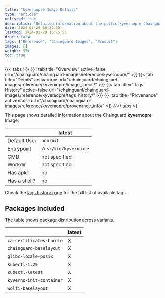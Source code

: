 ```yaml
---
title: "kyvernopre Image Details"
type: "article"
unlisted: true
description: "Detailed information about the public kyvernopre Chainguard Image."
date: 2024-02-29 16:25:55
lastmod: 2024-02-29 16:25:55
draft: false
tags: ["Reference", "Chainguard Images", "Product"]
images: []
weight: 550
toc: true
---
```


{{< tabs >}}
{{< tab title="Overview" active=false url="/chainguard/chainguard-images/reference/kyvernopre/" >}}
{{< tab title="Details" active=true url="/chainguard/chainguard-images/reference/kyvernopre/image_specs/" >}}
{{< tab title="Tags History" active=false url="/chainguard/chainguard-images/reference/kyvernopre/tags_history/" >}}
{{< tab title="Provenance" active=false url="/chainguard/chainguard-images/reference/kyvernopre/provenance_info/" >}}
{{</ tabs >}}

This page shows detailed information about the Chainguard **kyvernopre** Image.

|              | latest                |
|--------------|-----------------------|
| Default User | `nonroot`             |
| Entrypoint   | `/usr/bin/kyvernopre` |
| CMD          | not specified         |
| Workdir      | not specified         |
| Has apk?     | no                    |
| Has a shell? | no                    |

Check the [tags history page](/chainguard/chainguard-images/reference/kyvernopre/tags_history/) for the full list of available tags.

## Packages Included
The table shows package distribution across variants.

|                          | latest |
|--------------------------|--------|
| `ca-certificates-bundle` | X      |
| `chainguard-baselayout`  | X      |
| `glibc-locale-posix`     | X      |
| `kubectl-1.29`           | X      |
| `kubectl-latest`         | X      |
| `kyverno-init-container` | X      |
| `wolfi-baselayout`       | X      |

